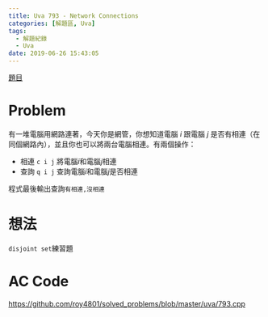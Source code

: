 ```yaml
---
title: Uva 793 - Network Connections
categories: [解題區, Uva]
tags:
  - 解題紀錄
  - Uva
date: 2019-06-26 15:43:05
---
```


[題目](https://uva.onlinejudge.org/index.php?option=com_onlinejudge&Itemid=8&page=show_problem&problem=734)

# Problem

有一堆電腦用網路連著，今天你是網管，你想知道電腦 $i$ 跟電腦 $j$ 是否有相連（在同個網路內），並且你也可以將兩台電腦相連。有兩個操作：
* 相連 `c i j`
	將電腦$i$和電腦$j$相連
* 查詢 `q i j`
	查詢電腦$i$和電腦$j$是否相連

程式最後輸出查詢`有相連,沒相連`

# 想法

`disjoint set`練習題

# AC Code

https://github.com/roy4801/solved_problems/blob/master/uva/793.cpp